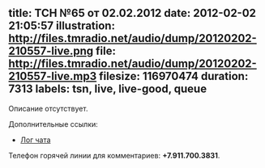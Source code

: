 title: ТСН №65 от 02.02.2012
date: 2012-02-02 21:05:57
illustration: http://files.tmradio.net/audio/dump/20120202-210557-live.png
file: http://files.tmradio.net/audio/dump/20120202-210557-live.mp3
filesize: 116970474
duration: 7313
labels: tsn, live, live-good, queue
---
Описание отсутствует.

Дополнительные ссылки:

- [Лог чата](http://files.tmradio.net/audio/dump/20120202-210557-live.log)

Телефон горячей линии для комментариев: **+7.911.700.3831**.
